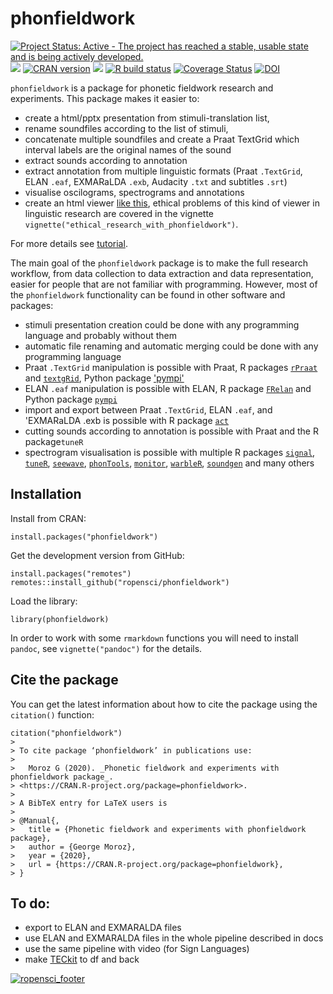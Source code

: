 # phonfieldwork

[![Project Status: Active - The project has reached a stable, usable state and is being actively developed.](http://www.repostatus.org/badges/latest/active.svg)](http://www.repostatus.org/#active)
[![](https://badges.ropensci.org/385_status.svg)](https://github.com/ropensci/software-review/issues/385)
[![CRAN version](http://www.r-pkg.org/badges/version/phonfieldwork)](https://cran.r-project.org/package=phonfieldwork)
[![](http://cranlogs.r-pkg.org/badges/grand-total/phonfieldwork)](https://CRAN.R-project.org/package=phonfieldwork)
[![R build status](https://github.com/ropensci/phonfieldwork/workflows/R-CMD-check/badge.svg)](https://github.com/ropensci/phonfieldwork/actions)
[![Coverage Status](https://img.shields.io/codecov/c/github/ropensci/phonfieldwork/master.svg)](https://codecov.io/github/ropensci/phonfieldwork?branch=master)
[![DOI](https://zenodo.org/badge/194053227.svg)](https://zenodo.org/badge/latestdoi/194053227)

`phonfieldwork` is a package for phonetic fieldwork research and experiments. This package makes it easier to:

- create a html/pptx presentation from stimuli-translation list, 
- rename soundfiles according to the list of stimuli, 
- concatenate multiple soundfiles and create a Praat TextGrid which interval labels are the original names of the sound
- extract sounds according to annotation
- extract annotation from multiple linguistic formats (Praat `.TextGrid`, ELAN `.eaf`, EXMARaLDA `.exb`, Audacity `.txt` and subtitles `.srt`)
- visualise oscilograms, spectrograms and annotations
- create an html viewer [like this](https://ropensci.github.io/phonfieldwork/s1/stimuli_viewer.html), ethical problems of this kind of viewer in linguistic research are covered in the vignette `vignette("ethical_research_with_phonfieldwork")`.

For more details see [tutorial](https://docs.ropensci.org/phonfieldwork/).

The main goal of the `phonfieldwork` package is to make the full research workflow, from data collection to data extraction and data representation, easier for people that are not familiar with programming. However, most of the `phonfieldwork` functionality can be found in other software and packages:

* stimuli presentation creation could be done with any programming language and probably without them
* automatic file renaming and automatic merging could be done with any programming language
* Praat `.TextGrid` manipulation is possible with Praat, R packages [`rPraat`](https://cran.r-project.org/package=rPraat) and [`textgRid`](https://cran.r-project.org/package=textgRid), Python package ['pympi'](https://dopefishh.github.io/pympi/index.html)
* ELAN `.eaf` manipulation is possible with ELAN, R package [`FRelan`](https://github.com/langdoc/FRelan) and Python package [`pympi`](https://dopefishh.github.io/pympi/index.html)
* import and export between Praat `.TextGrid`, ELAN `.eaf`, and 'EXMARaLDA .exb is possible with R package [`act`](https://cran.r-project.org/package=act)
* cutting sounds according to annotation is possible with Praat and the R package`tuneR`
* spectrogram visualisation is possible with multiple R packages [`signal`](https://cran.r-project.org/package=signal), [`tuneR`](https://cran.r-project.org/package=tuneR), [`seewave`](https://cran.r-project.org/package=seewave), [`phonTools`](https://cran.r-project.org/package=phonTools), [`monitor`](https://cran.r-project.org/package=monitor), [`warbleR`](https://cran.r-project.org/package=warbleR), [`soundgen`](https://cran.r-project.org/package=soundgen) and many others

## Installation

Install from CRAN:

```
install.packages("phonfieldwork")
```

Get the development version from GitHub:

```
install.packages("remotes")
remotes::install_github("ropensci/phonfieldwork")
```
Load the library:
```
library(phonfieldwork)
```

In order to work with some `rmarkdown` functions you will need to install `pandoc`, see `vignette("pandoc")` for the details.

## Cite the package

You can get the latest information about how to cite the package using the `citation()` function:

```
citation("phonfieldwork")
>
> To cite package ‘phonfieldwork’ in publications use:
>   
>   Moroz G (2020). _Phonetic fieldwork and experiments with phonfieldwork package_.
> <https://CRAN.R-project.org/package=phonfieldwork>.
> 
> A BibTeX entry for LaTeX users is
> 
> @Manual{,
>   title = {Phonetic fieldwork and experiments with phonfieldwork package},
>   author = {George Moroz},
>   year = {2020},
>   url = {https://CRAN.R-project.org/package=phonfieldwork},
> }
```

## To do:

* export to ELAN and EXMARALDA files
* use ELAN and EXMARALDA files in the whole pipeline described in docs
* use the same pipeline with video (for Sign Languages)
* make [TECkit](https://scripts.sil.org/cms/scripts/render_download.php?format=file&media_id=BeyondUTR22_pdf&filename=BeyondUTR22_pdf.pdf) to df and back

[![ropensci\_footer](https://ropensci.org/public_images/ropensci_footer.png)](https://ropensci.org)
